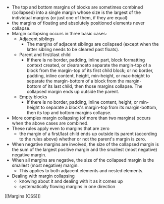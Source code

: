 - The top and bottom margins of blocks are sometimes combined (collapsed) into a single margin whose size is the largest of the individual margins (or just one of them, if they are equal)
- the margins of floating and absolutely positioned elements never collapse.
- Margin collapsing occurs in three basic cases:
    - Adjacent siblings
        - The margins of adjacent siblings are collapsed (except when the latter sibling needs to be cleared past floats).
    - Parent and first/last child
        - If there is no border, padding, inline part, block formatting context created, or clearanceto separate the margin-top of a block from the margin-top of its first child block; or no border, padding, inline content, height, min-height, or max-height to separate the margin-bottom of a block from the margin-bottom of its last child, then those margins collapse. The collapsed margin ends up outside the parent.
    - Empty blocks
        - If there is no border, padding, inline content, height, or min-height to separate a block's margin-top from its margin-bottom, then its top and bottom margins collapse.
- More complex margin collapsing (of more than two margins) occurs when the above cases are combined.
- These rules apply even to margins that are zero
    - the margin of a first/last child ends up outside its parent (according to the rules above) whether or not the parent's margin is zero.
- When negative margins are involved, the size of the collapsed margin is the sum of the largest positive margin and the smallest (most negative) negative margin.
- When all margins are negative, the size of the collapsed margin is the smallest (most negative) margin.
    - This applies to both adjacent elements and nested elements.
- Dealing with margin collapsing
    - knowing about it and dealing with it as it comes up
    - systematically flowing margins in one direction

[[Margins (CSS)]]